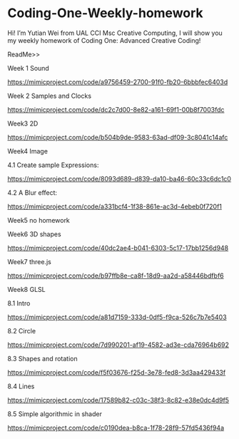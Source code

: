 # Coding-One-Weekly-homework

Hi! I’m Yutian Wei from UAL CCI Msc Creative Computing, I will show you my weekly homework of Coding One: Advanced Creative Coding!


ReadMe>>

Week 1   Sound

https://mimicproject.com/code/a9756459-2700-91f0-fb20-6bbbfec6403d


Week 2   Samples and Clocks

https://mimicproject.com/code/dc2c7d00-8e82-a161-69f1-00b8f7003fdc


Week3   2D

https://mimicproject.com/code/b504b9de-9583-63ad-df09-3c8041c14afc


Week4   Image

4.1  Create sample Expressions:

https://mimicproject.com/code/8093d689-d839-da10-ba46-60c33c6dc1c0

4.2  A Blur effect: 

https://mimicproject.com/code/a331bcf4-1f38-861e-ac3d-4ebeb0f720f1


Week5  no homework

Week6  3D shapes

https://mimicproject.com/code/40dc2ae4-b041-6303-5c17-17bb1256d948


Week7  three.js

https://mimicproject.com/code/b97ffb8e-ca8f-18d9-aa2d-a58446bdfbf6


Week8  GLSL

8.1  Intro

https://mimicproject.com/code/a81d7159-333d-0df5-f9ca-526c7b7e5403


8.2  Circle

https://mimicproject.com/code/7d990201-af19-4582-ad3e-cda76964b692


8.3  Shapes and rotation

https://mimicproject.com/code/f5f03676-f25d-3e78-fed8-3d3aa429433f


8.4  Lines

https://mimicproject.com/code/17589b82-c03c-38f3-8c82-e38e0dc4d9f5


8.5  Simple algorithmic in shader

https://mimicproject.com/code/c0190dea-b8ca-1f78-28f9-57fd5436f94a


